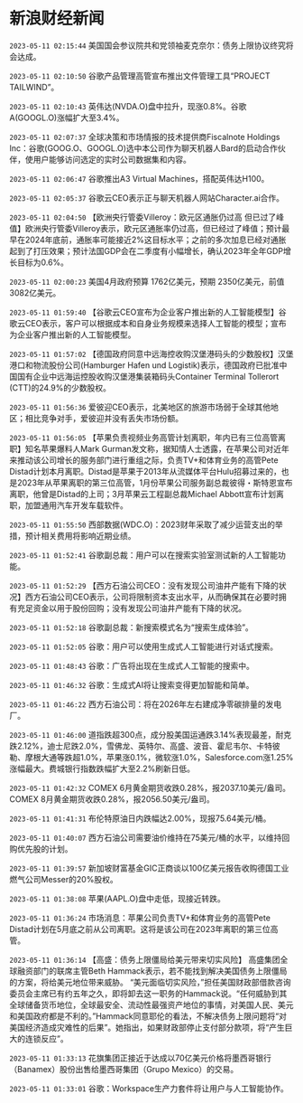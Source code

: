 # 新浪财经新闻
`2023-05-11 02:15:44` 美国国会参议院共和党领袖麦克奈尔：债务上限协议终究将会达成。

`2023-05-11 02:10:50` 谷歌产品管理高管宣布推出文件管理工具“PROJECT TAILWIND”。

`2023-05-11 02:10:43` 英伟达(NVDA.O)盘中拉升，现涨0.8%。谷歌A(GOOGL.O)涨幅扩大至3.4%。

`2023-05-11 02:07:37` 全球决策和市场情报的技术提供商Fiscalnote Holdings Inc：谷歌(GOOG.O、GOOGL.O)选中本公司作为聊天机器人Bard的启动合作伙伴，使用户能够访问选定的实时公司数据集和内容。

`2023-05-11 02:06:47` 谷歌推出A3 Virtual Machines，搭配英伟达H100。

`2023-05-11 02:05:37` 谷歌云CEO表示正与聊天机器人网站Character.ai合作。

`2023-05-11 02:04:50` 【欧洲央行管委Villeroy：欧元区通胀仍过高 但已过了峰值】欧洲央行管委Villeroy表示，欧元区通胀率仍过高，但已经过了峰值；预计最早在2024年底前，通胀率可能接近2%这目标水平；之前的多次加息已经对通胀起到了打压效果；预计法国GDP会在二季度有小幅增长，确认2023年全年GDP增长目标为0.6%。

`2023-05-11 02:00:23` 美国4月政府预算 1762亿美元，预期 2350亿美元，前值 3082亿美元。

`2023-05-11 01:59:40` 【谷歌云CEO宣布为企业客户推出新的人工智能模型】谷歌云CEO表示，客户可以根据成本和自身业务规模来选择人工智能的模型；宣布为企业客户推出新的人工智能模型。

`2023-05-11 01:57:02` 【德国政府同意中远海控收购汉堡港码头的少数股权】汉堡港口和物流股份公司(Hamburger Hafen und Logistik)表示，德国政府已批准中国国有企业中远海运控股收购汉堡港集装箱码头Container Terminal Tollerort (CTT)的24.9%的少数股权。

`2023-05-11 01:56:36` 爱彼迎CEO表示，北美地区的旅游市场弱于全球其他地区；相比竞争对手，爱彼迎并没有丢失市场份额。

`2023-05-11 01:56:05` 【苹果负责视频业务高管计划离职，年内已有三位高管离职】知名苹果爆料人Mark Gurman发文称，据知情人士透露，在苹果公司对近年来推动该公司增长的服务部门进行重组之际，负责TV+和体育业务的高管Pete Distad计划本月离职。Distad是苹果于2013年从流媒体平台Hulu招募过来的，也是2023年从苹果离职的第三位高管，1月份苹果公司服务副总裁彼得・斯特恩宣布离职，他曾是Distad的上司；3月苹果云工程副总裁Michael Abbott宣布计划离职，加盟通用汽车开发车载软件。

`2023-05-11 01:55:50` 西部数据(WDC.O)：2023财年采取了减少运营支出的举措，预计相关费用将影响近期业绩。

`2023-05-11 01:52:41` 谷歌副总裁：用户可以在搜索实验室测试新的人工智能功能。

`2023-05-11 01:52:29` 【西方石油公司CEO：没有发现公司油井产能有下降的状况】西方石油公司CEO表示，公司将限制资本支出水平，从而确保其在必要时拥有充足资金以用于股份回购；没有发现公司油井产能有下降的状况。

`2023-05-11 01:52:18` 谷歌副总裁：新搜索模式名为“搜索生成体验”。

`2023-05-11 01:52:05` 谷歌：用户可以使用生成式人工智能进行对话式搜索。

`2023-05-11 01:48:43` 谷歌：广告将出现在生成式人工智能的搜索中。

`2023-05-11 01:46:32` 谷歌：生成式AI将让搜索变得更加智能和简单。

`2023-05-11 01:46:22` 西方石油公司：将在2026年左右建成净零碳排量的发电厂。

`2023-05-11 01:46:00` 道指跌超300点，成分股美国运通跌3.14%表现最差，耐克跌2.12%，迪士尼跌2.0%，雪佛龙、英特尔、高盛、波音、霍尼韦尔、卡特彼勒、摩根大通等跌超1.0%，苹果涨0.1%，微软涨1.0%，Salesforce.com涨1.25%涨幅最大。费城银行指数跌幅扩大至2.2%刷新日低。

`2023-05-11 01:42:32` COMEX 6月黄金期货收跌0.28%，报2037.10美元/盎司。COMEX 8月黄金期货收跌0.28%，报2056.50美元/盎司。

`2023-05-11 01:41:31` 布伦特原油日内跌幅达2.00%，现报75.64美元/桶。

`2023-05-11 01:40:07` 西方石油公司需要油价维持在75美元/桶的水平，以维持回购优先股的计划。

`2023-05-11 01:39:57` 新加坡财富基金GIC正商谈以100亿美元报告收购德国工业燃气公司Messer的20%股权。

`2023-05-11 01:38:08` 苹果(AAPL.O)盘中走低，现接近转跌。

`2023-05-11 01:36:24` 市场消息：苹果公司负责TV+和体育业务的高管Pete Distad计划在5月底之前从公司离职。这将是该公司在2023年离职的第三位高管。

`2023-05-11 01:36:14` 【高盛：债务上限僵局给美元带来切实风险】 高盛集团全球融资部门的联席主管Beth Hammack表示，若不能找到解决美国债务上限僵局的方案，将给美元地位带来威胁。 “美元面临切实风险，”担任美国财政部借款咨询委员会主席已有约五年之久，即将卸去这一职务的Hammack说。“任何威胁到其全球储备货币地位，全球最安全、流动性最强资产地位的事情，对美国人民、美元和美国政府都是不利的。”Hammack同意耶伦的看法，不解决债务上限问题将“对美国经济造成灾难性的后果”。她指出，如果财政部停止支付部分款项，将“产生巨大的连锁反应”。

`2023-05-11 01:33:13` 花旗集团正接近于达成以70亿美元价格将墨西哥银行（Banamex）股份出售给墨西哥集团（Grupo Mexico）的交易。

`2023-05-11 01:33:01` 谷歌：Workspace生产力套件将让用户与人工智能协作。

